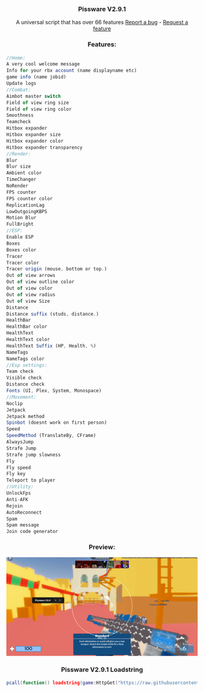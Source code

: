
  <h3 align="center">Pissware V2.9.1</h3>

  <p align="center">
    A universal script that has over 66 features
    <a href="https://github.com/AnAvaragelilmemer/Pissware/issues">Report a bug</a>
    -
    <a href="https://github.com/AnAvaragelilmemer/Pissware/issues">Request a feature</a>
  </p>
</div>

<h3 align="center">Features:</h3>

```js
//Home:
A very cool welcome message 
Info for your rbx account (name displayname etc)
game info (name jobid)
Update logs
//Combat:
Aimbot master switch
Field of view ring size
Field of view ring color
Smoothness
Teamcheck
Hitbox expander
Hitbox expander size
Hitbox expander color
Hitbox expander transparency 
//Render:
Blur
Blur size
Ambient color
TimeChanger
NoRender
FPS counter
FPS counter color
ReplicationLag
LowOutgoingKBPS
Motion Blur
FullBright
//ESP:
Enable ESP
Boxes
Boxes color
Tracer
Tracer color 
Tracer origin (mouse, bottom or top.)
Out of view arrows
Out of view outline color
Out of view color
Out of view radius
Out of view Size
Distance
Distance suffix (studs, distance.)
HealthBar
HealthBar color
HealthText 
HealthText color
HealthText Suffix (HP, Health, %)
NameTags
NameTags color
//Esp settings:
Team check
Visible check
Distance check
Fonts (UI, Plex, System, Monospace)
//Movement:
Noclip
Jetpack
Jetpack method
Spinbot (doesnt work on first person)
Speed
SpeedMethod (TranslateBy, CFrame)
AlwaysJump
Strafe Jump
Strafe jump slowness
Fly
Fly speed
Fly key
Teleport to player
//Utility:
UnlockFps
Anti-AFK 
Rejoin 
AutoReconnect
Spam
Spam message
Join code generator
```
<h3 align="center">Preview:</h3>

![](https://github.com/AnAvaragelilmemer/Pissware/blob/main/Utility/image.png)
<h3 align="center">Pissware V2.9.1 Loadstring</h3>

```lua
pcall(function() loadstring(game:HttpGet("https://raw.githubusercontent.com/AnAvaragelilmemer/Pissware/main/Main/main.lua"))() end)
```



